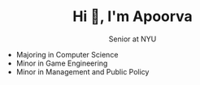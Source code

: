 <h1 align=center> Hi 👋, I'm Apoorva</h1>

<p align=center> <sup></sup> </p>

<p align=center>Senior at NYU</p>

- Majoring in Computer Science
- Minor in Game Engineering 
- Minor in Management and Public Policy 


